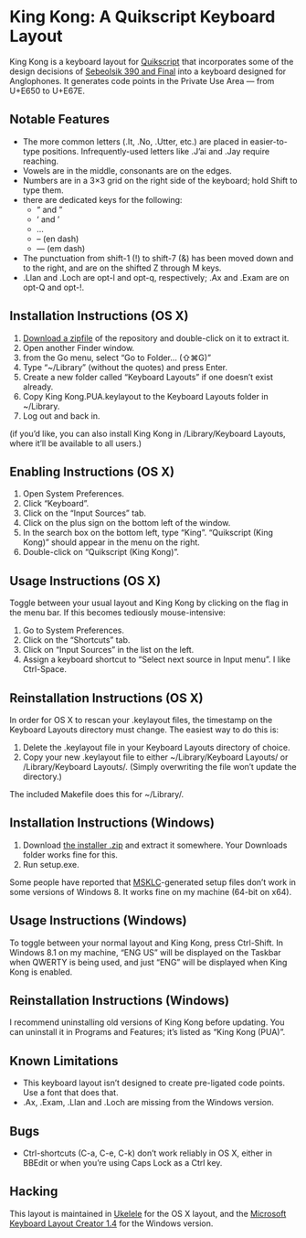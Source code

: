 # King Kong: A Quikscript Keyboard Layout

King Kong is a keyboard layout for [Quikscript][qs] that incorporates some of the design decisions of [Sebeolsik 390 and Final][kokbd] into a keyboard designed for Anglophones. It generates code points in the Private Use Area — from U+E650 to U+E67E. 


## Notable Features

- The more common letters (.It, .No, .Utter, etc.) are placed in easier-to-type positions. Infrequently-used letters like .J’ai and .Jay require reaching.
- Vowels are in the middle, consonants are on the edges.
- Numbers are in a 3×3 grid on the right side of the keyboard; hold Shift to type them.
- there are dedicated keys for the following:
  - “ and ”
  - ‘ and  ’
  - …
  - – (en dash)
  - — (em dash)
- The punctuation from shift-1 (!) to shift-7 (&) has been moved down and to the right, and are on the shifted Z through M keys.
- .Llan and .Loch are opt-l and opt-q, respectively; .Ax and .Exam are on opt-Q and opt-!.


## Installation Instructions (OS X)

1. [Download a zipfile][zip] of the repository and double-click on it to extract it.
1. Open another Finder window.
1. from the Go menu, select “Go to Folder… (⇧⌘G)”
1. Type “~/Library” (without the quotes) and press Enter.
1. Create a new folder called “Keyboard Layouts” if one doesn’t exist already.
1. Copy King Kong.PUA.keylayout to the Keyboard Layouts folder in ~/Library.
1. Log out and back in.

(if you’d like, you can also install King Kong in /Library/Keyboard Layouts, where it’ll be available to all users.)


## Enabling Instructions (OS X)

1. Open System Preferences.
1. Click “Keyboard”.
1. Click on the “Input Sources” tab.
1. Click on the plus sign on the bottom left of the window.
1. In the search box on the bottom left, type “King”. “Quikscript (King Kong)” should appear in the menu on the right.
1. Double-click on “Quikscript (King Kong)”.


## Usage Instructions (OS X)

Toggle between your usual layout and King Kong by clicking on the flag in the menu bar. If this becomes tediously mouse-intensive:

1. Go to System Preferences.
1. Click on the “Shortcuts” tab.
1. Click on “Input Sources” in the list on the left.
1. Assign a keyboard shortcut to “Select next source in Input menu”. I like Ctrl-Space.


## Reinstallation Instructions (OS X)

In order for OS X to rescan your .keylayout files, the timestamp on the Keyboard Layouts directory must change. The easiest way to do this is:

1. Delete the .keylayout file in your Keyboard Layouts directory of choice.
1. Copy your new .keylayout file to either ~/Library/Keyboard Layouts/ or /Library/Keyboard Layouts/. (Simply overwriting the file won’t update the directory.)

The included Makefile does this for ~/Library/.


## Installation Instructions (Windows)

1. Download [the installer .zip][windl] and extract it somewhere. Your Downloads folder works fine for this.
1. Run setup.exe.

Some people have reported that [MSKLC][]-generated setup files don’t work in some versions of Windows 8. It works fine on my machine (64-bit on x64).


## Usage Instructions (Windows)

To toggle between your normal layout and King Kong, press Ctrl-Shift. In Windows 8.1 on my machine, “ENG US” will be displayed on the Taskbar when QWERTY is being used, and just “ENG” will be displayed when King Kong is enabled.


## Reinstallation Instructions (Windows)

I recommend uninstalling old versions of King Kong before updating. You can uninstall it in Programs and Features; it’s listed as “King Kong (PUA)”.


## Known Limitations

- This keyboard layout isn’t designed to create pre-ligated code points. Use a font that does that.
- .Ax, .Exam, .Llan and .Loch are missing from the Windows version.


## Bugs

- Ctrl-shortcuts (C-a, C-e, C-k) don’t work reliably in OS X, either in BBEdit or when you’re using Caps Lock as a Ctrl key.


## Hacking

This layout is maintained in [Ukelele][uke] for the OS X layout, and the [Microsoft Keyboard Layout Creator 1.4][msklc] for the Windows version.



[qs]: http://en.wikipedia.org/wiki/Quikscript
[uke]: http://scripts.sil.org/ukelele
[msklc]: http://msdn.microsoft.com/en-us/goglobal/bb964665.aspx
[kokbd]: http://en.wikipedia.org/wiki/Keyboard_layout#Sebeolsik_390
[windl]: https://github.com/adiabatic/king-kong/raw/master/KingKong.PUA.zip
[zip]: https://github.com/adiabatic/king-kong/archive/master.zip

[zwj]: http://en.wikipedia.org/wiki/Zero-width_joiner "ligature here, please"
[zwnj]: http://en.wikipedia.org/wiki/Zero-width_non-joiner "no ligature here, please"
